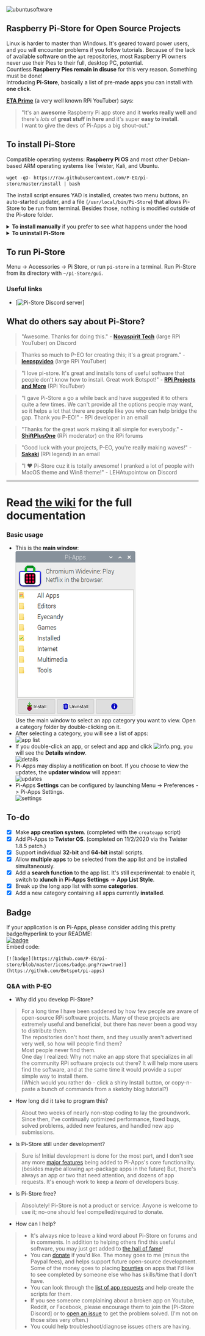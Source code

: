 ![ubuntusoftware](https://user-images.githubusercontent.com/87420016/129363162-e80e436a-9b51-4cb5-8f42-2491cdc0ec10.png)

## Raspberry Pi-Store for Open Source Projects

Linux is harder to master than Windows. It's geared toward power users, and you will encounter problems if you follow tutorials.
Because of the lack of available software on the `apt` repositories, most Raspberry Pi owners never use their Pies to their full, desktop PC, potential.  
Countless **Raspberry Pies remain in disuse** for this very reason. Something must be done!  
Introducing **Pi-Store**, basically a list of pre-made apps you can install with **one click**.  

**[ETA Prime](https://www.youtube.com/watch?v=oqNWJ52DLes)** (a very well known RPi YouTuber) says:

> "It's an **awesome** Raspberry Pi app store and it **works really well** and there's *lots* of **great stuff in here** and it's super **easy to install**.  
> I want to give the devs of Pi-Apps a big shout-out."

## To install Pi-Store
Compatible operating systems: **Raspberry Pi OS** and most other Debian-based ARM operating systems like Twister, Kali, and Ubuntu.
```
wget -qO- https://raw.githubusercontent.com/P-EO/pi-store/master/install | bash
```
The install script ensures YAD is installed, creates two menu buttons, an auto-started updater, and a file (`/usr/local/bin/Pi-Store`) that allows Pi-Store to be run from terminal. Besides those, nothing is modified outside of the Pi-store folder.

<details>
<summary><b>To install manually</b> if you prefer to see what happens under the hood</summary>
To manually install Pi-Store:
 
```
git clone https://github.com/P-EO/Pi-Store
~/pi-store/install
```
</details>

<details>
<summary><b>To uninstall Pi-Store</b></summary>
To uninstall Pi-Store:

```
~/pi-store/uninstall
```
</details>

## To run Pi-Store
Menu -> Accessories -> Pi Store, or run `pi-store` in a terminal. Run Pi-Store from its directory with `~/pi-Store/gui`.
### Useful links
- [![Pi-Store Discord server](https://img.shields.io/discord/770629697909424159.svg?color=7289da&label=Pi-Apps%20Discord%20server&logo=discord)]

## What do others say about Pi-Store?
> "Awesome. Thanks for doing this." - **[Novaspirit Tech](youtube.com/novaspirittech)** (large RPi YouTuber) on Discord

> Thanks so much to P-EO for creating this; it's a great program." - **[leepspvideo](https://www.youtube.com/watch?v=zxyWQ3FV98I)** (large RPi YouTuber)

> "I love pi-store. It's great and installs tons of useful software that people don't know how to install. Great work Botspot!" - **[RPi Projects and More](https://www.youtube.com/channel/UCkv0fW0EIUTKw6pYEnTjTbQ)** (RPi YouTuber)

> "I gave Pi-Store a go a while back and have suggested it to others quite a few times.
> We can't provide all the options people may want, so it helps a lot that there are people like you who can help bridge the gap. Thank you P-EO!" - RPi developer in an email

> "Thanks for the great work making it all simple for everybody." - [**ShiftPlusOne**](https://www.raspberrypi.org/forums/viewtopic.php?f=63&t=290329&p=1755860#p1755857) (RPi moderator) on the RPi forums

> "Good luck with your projects, P-EO, you're really making waves!" - **[Sakaki](https://github.com/sakaki-)** (RPi legend) in an email

> "I ❤️ Pi-Store cuz it is totally awesome! I pranked a lot of people with MacOS theme and Win8 theme!" - LEHAtupointow on Discord

<hr>

# Read [the wiki](https://github.com/P-EO/pi-store/wiki)  for the full documentation

### Basic usage
- This is the **main window**:  
![main window](https://github.com/Botspot/pi-apps/blob/master/icons/screenshots/main%20window.png?raw=true)  
Use the main window to select an app category you want to view. Open a category folder by double-clicking on it.  
- After selecting a category, you will see a list of apps:  
![app list](https://github.com/P-EO/pi-store/blob/master/icons/screenshots/app%20list.png?raw=true)  
- If you double-click an app, or select and app and click ![info.png](https://raw.githubusercontent.com/P-EO/pi-store/master/icons/info.png), you will see the **Details window**.  
![details](https://github.com/P-EO/pi-Store/blob/master/icons/screenshots/details%20window.png?raw=true)  
- Pi-Apps may display a notification on boot. If you choose to view the updates, the **updater window** will appear:  
![updates](https://github.com/P-EO/pi-store/blob/master/icons/screenshots/updates%20available.png?raw=true)  
- Pi-Apps **Settings** can be configured by launching Menu -> Preferences -> Pi-Apps Settings.  
![settings](https://github.com/P-Eo/pi-store/blob/master/icons/screenshots/settings.png?raw=true)  

## To-do

- [X] Make **app creation system**. (completed with the `createapp` script)  
- [X] Add Pi-Apps to **Twister OS**. (completed on 11/2/2020 via the Twister 1.8.5 patch.)  
- [X] Support individual **32-bit** and **64-bit** install scripts.  
- [X] Allow **multiple apps** to be selected from the app list and be installed simultaneously.  
- [X] Add a **search function** to the app list. It's still experimental: to enable it, switch to **xlunch** in **Pi-Apps Settings** -> **App List Style**.
- [X] Break up the long app list with some **categories**.  
- [X] Add a new category containing all apps currently **installed**.

## Badge
If your application is on Pi-Apps, please consider adding this pretty badge/hyperlink to your README:  
[![badge](https://github.com/P-EO/pi-store/blob/master/icons/badge.png?raw=true)](https://github.com/Botspot/pi-apps)  
Embed code:  
```
[![badge](https://github.com/P-EO/pi-store/blob/master/icons/badge.png?raw=true)](https://github.com/Botspot/pi-apps)  
```

### Q&A with P-EO
 - Why did you develop Pi-Store?  
> For a long time I have been saddened by how few people are aware of open-source RPi software projects. Many of these projects are extremely useful and beneficial, but there has never been a good way to distribute them.  
> The repositories don't host them, and they usually aren't advertised very well, so how will people find them?  
> Most people never find them.  
> One day I realized: Why not make an app store that specializes in all the community RPi software projects out there? It will help more users find the software, and at the same time it would provide a super simple way to install them.  
> (Which would you rather do - click a shiny Install button, or copy-n-paste a bunch of commands from a sketchy blog tutorial?)

 - How long did it take to program this?  
> About two weeks of nearly non-stop coding to lay the groundwork. Since then, I've continually optimized performance, fixed bugs, solved problems, added new features, and handled new app submissions.

 - Is Pi-Store still under development?
> Sure is! Initial development is done for the most part, and I don't see any more [major features](https://github.com/P-EO/pi-store#to-do) being added to Pi-Apps's core functionality. (besides maybe allowing `apt`-package apps in the future)
> But, there's always an app or two that need attention, and dozens of app requests. It's enough work to keep a *team* of developers busy.

 - Is Pi-Store free?
> Absolutely! Pi-Store is not a product or service: Anyone is welcome to use it; no-one should feel compelled/required to donate.

 - How can I help?
> - It's always nice to leave a kind word about Pi-Store on forums and in comments. In addition to helping others find this useful software, you may just get added to [the hall of fame](https://github.com/P-EO/pi-store#what-do-others-say-about-pi-apps)!
> - You can [donate](https://paypal.me/josephmarchand) if you'd like. The money goes to me (minus the Paypal fees), and helps support future open-source development. Some of the money goes to placing [bounties](https://github.com/ptitSeb/box86/issues/296) on apps that I'd like to see completed by someone else who has skills/time that I don't have.
> - You can look through the [list of app requests](https://github.com/P-EO/pi-store/issues) and help create the scripts for them.
> - If you see someone complaining about a broken app on Youtube, Reddit, or Facebook, please encourage them to join the [Pi-Store Discord] or to [open an issue](https://github.com/P-EO/pi-store/issues/new) to get the problem solved. (I'm not on those sites very often.)
> - You could help troubleshoot/diagnose issues others are having.
